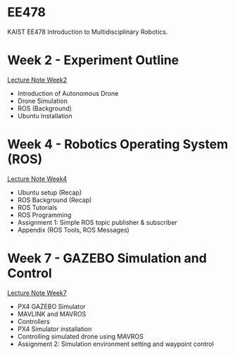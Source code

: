 # EE478
KAIST EE478 Introduction to Multidisciplinary Robotics.

# Week 2 - Experiment Outline
[Lecture Note Week2](https://www.dropbox.com/s/gjk89u31n8tplk8/wk2_experiment_outline.pdf?dl=0)
- Introduction of Autonomous Drone
- Drone Simulation
- ROS (Background)
- Ubuntu Installation

# Week 4 - Robotics Operating System (ROS)
[Lecture Note Week4](https://www.dropbox.com/s/hzwp2iy85ipw09m/wk4_Robotics_Operating_System.pdf?dl=0)
- Ubuntu setup (Recap)
- ROS Background (Recap)
- ROS Tutorials
- ROS Programming
- Assignment 1: Simple ROS topic publisher & subscriber
- Appendix (ROS Tools, ROS Messages)


# Week 7 - GAZEBO Simulation and Control
[Lecture Note Week7](https://www.dropbox.com/s/nmteonhuxh2sg36/wk7_px4_gazebo_simulation.pdf?dl=0)
- PX4 GAZEBO Simulator
- MAVLINK and MAVROS
- Controllers
- PX4 Simulator installation
- Controlling simulated drone using MAVROS
- Assignment 2: Simulation environment setting and waypoint control
